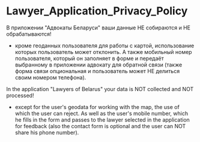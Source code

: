 # Lawyer_Application_Privacy_Policy

В приложении "Адвокаты Беларуси" ваши данные НЕ собираются и НЕ обрабатываются! 
* кроме геоданных пользователя для работы с картой, использование которых пользователь может отклонить. А также мобильный номер пользователя, который он заполняет в форме и передаёт выбранному в приложении адвокату для обратной связи (также форма связи опциональная и пользователь может НЕ делиться своим номером телефона).

In the application "Lawyers of Belarus" your data is NOT collected and NOT processed!
* except for the user's geodata for working with the map, the use of which the user can reject. As well as the user's mobile number, which he fills in the form and passes to the lawyer selected in the application for feedback (also the contact form is optional and the user can NOT share his phone number).
